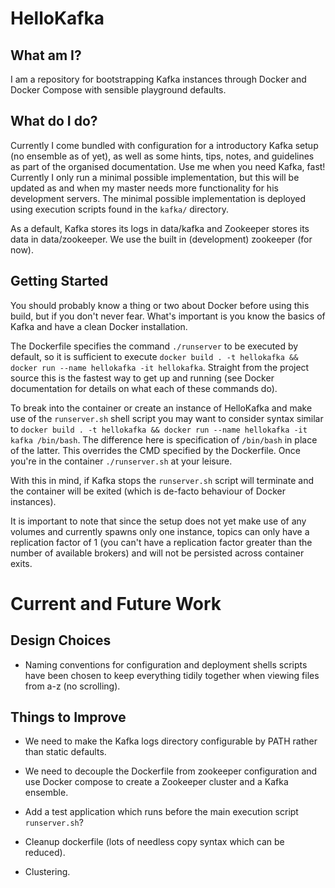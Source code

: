 # HelloKafka


What am I?
--- 

I am a repository for bootstrapping Kafka instances through Docker and Docker Compose with sensible playground defaults.

What do I do?
---

Currently I come bundled with configuration for a introductory Kafka setup (no ensemble as of yet), as well as some hints, tips, notes, and guidelines as part of the organised documentation. Use me when you need Kafka, fast! Currently I only run a minimal possible implementation, but this will be updated as and when my master needs more functionality for his development servers. The minimal possible implementation is deployed using execution scripts found in the `kafka/` directory.

As a default, Kafka stores its logs in data/kafka and Zookeeper stores its data in data/zookeeper. We use the built in (development) zookeeper (for now).

Getting Started
---

You should probably know a thing or two about Docker before using this build, but if you don't never fear. What's important is you know the basics of Kafka and have a clean Docker installation.

The Dockerfile specifies the command `./runserver` to be executed by default, so it is sufficient to execute `docker build . -t hellokafka && docker run --name hellokafka -it hellokafka`. Straight from the project source this is the fastest way to get up and running (see Docker documentation for details on what each of these commands do).

To break into the container or create an instance of HelloKafka and make use of the `runserver.sh` shell script you may want to consider syntax similar to `docker build . -t hellokafka && docker run --name hellokafka -it kafka /bin/bash`. The difference here is specification of `/bin/bash` in place of the latter. This overrides the CMD specified by the Dockerfile. Once you're in the container `./runserver.sh` at your leisure. 

With this in mind, if Kafka stops the `runserver.sh` script will terminate and the container will be exited (which is de-facto behaviour of Docker instances). 

It is important to note that since the setup does not yet make use of any volumes and currently spawns only one instance, topics can only have a replication factor of 1 (you can't have a replication factor greater than the number of available brokers) and will not be persisted across container exits.

# Current and Future Work

Design Choices
---

- Naming conventions for configuration and deployment shells scripts have been chosen to keep everything tidily together when viewing files from a-z (no scrolling).

Things to Improve
--- 

- We need to make the Kafka logs directory configurable by PATH rather than static defaults.

- We need to decouple the Dockerfile from zookeeper configuration and use Docker compose to create a Zookeeper cluster and a Kafka ensemble. 

- Add a test application which runs before the main execution script `runserver.sh`?

- Cleanup dockerfile (lots of needless copy syntax which can be reduced).

- Clustering.
